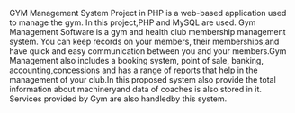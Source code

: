 GYM Management System Project in PHP is a web-based application used to manage the gym. In this project,PHP and MySQL are used.  Gym Management Software is a gym and health club membership management system. You can keep records on your members, their memberships,and have quick and easy communication between you and your members.Gym Management also includes a booking system, point of sale, banking, accounting,concessions and has a range of reports that help in the management of your club.In this proposed system also provide the total information about machineryand data of coaches is also stored in it. Services provided by Gym are also handledby this system.
